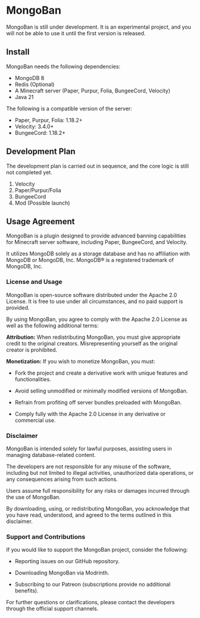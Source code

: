 # MongoBan

MongoBan is still under development. It is an experimental project,
and you will not be able to use it until the first version is released.

## Install

MongoBan needs the following dependencies:

- MongoDB 8
- Redis (Optional)
- A Minecraft server (Paper, Purpur, Folia, BungeeCord, Velocity)
- Java 21

The following is a compatible version of the server:

- Paper, Purpur, Folia: 1.18.2+
- Velocity: 3.4.0+
- BungeeCord: 1.18.2+

## Development Plan

The development plan is carried out in sequence, and the core logic is still not completed yet.

1. Velocity
2. Paper/Purpur/Folia
3. BungeeCord
4. Mod (Possible launch)

## Usage Agreement

MongoBan is a plugin designed to provide advanced banning capabilities for Minecraft server software,
including Paper, BungeeCord, and Velocity.

It utilizes MongoDB solely as a storage database and has no affiliation with MongoDB or MongoDB,
Inc. MongoDB® is a registered trademark of MongoDB, Inc.

### License and Usage

MongoBan is open-source software distributed under the Apache 2.0 License.
It is free to use under all circumstances, and no paid support is provided.

By using MongoBan, you agree to comply with the Apache 2.0 License as well as the following additional terms:

**Attribution:** When redistributing MongoBan, you must give appropriate credit to the original creators.
Misrepresenting yourself as the original creator is prohibited.

**Monetization:** If you wish to monetize MongoBan, you must:

- Fork the project and create a derivative work with unique features and functionalities.

- Avoid selling unmodified or minimally modified versions of MongoBan.

- Refrain from profiting off server bundles preloaded with MongoBan.

- Comply fully with the Apache 2.0 License in any derivative or commercial use.

### Disclaimer

MongoBan is intended solely for lawful purposes, assisting users in managing database-related content.

The developers are not responsible for any misuse of the software, including but not limited to illegal activities,
unauthorized data operations, or any consequences arising from such actions.

Users assume full responsibility for any risks or damages incurred through the use of MongoBan.

By downloading, using, or redistributing MongoBan, you acknowledge that you have read, understood,
and agreed to the terms outlined in this disclaimer.

### Support and Contributions

If you would like to support the MongoBan project, consider the following:

- Reporting issues on our GitHub repository.

- Downloading MongoBan via Modrinth.

- Subscribing to our Patreon (subscriptions provide no additional benefits).

For further questions or clarifications, please contact the developers through the official support channels.

